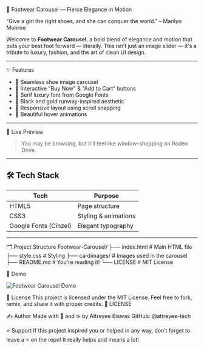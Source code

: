 👠 Footwear Carousel — Fierce Elegance in Motion

“Give a girl the right shoes, and she can conquer the world.” – Marilyn Monroe

Welcome to **Footwear Carousel**, a bold blend of elegance and motion that puts your best foot forward — literally. This isn’t just an image slider — it's a tribute to luxury, fashion, and the art of clean UI design.

---

✨ Features

- 📸 Seamless shoe image carousel
- 🎀 Interactive "Buy Now" & "Add to Cart" buttons
- 💅 Serif luxury font from Google Fonts
- 🌌 Black and gold runway-inspired aesthetic
- 📱 Responsive layout using scroll snapping
- 🌈 Beautiful hover animations

---

🎨 Live Preview

> You may be browsing, but it’ll feel like window-shopping on Rodeo Drive.

---

## 🛠 Tech Stack

| Tech        | Purpose                  |
|-------------|--------------------------|
| HTML5       | Page structure           |
| CSS3        | Styling & animations     |
| Google Fonts (Cinzel) | Elegant typography |

---

🗂 Project Structure
Footwear-Carousel/ ├── index.html # Main HTML file 
                   ├── style.css # Styling 
                   ├── cardimages/ # Images used in the carousel 
                   ├── README.md # You're reading it!
                   └── LICENSE # MIT License

🎥 Demo

![Footwear Carousel Demo](demo.gif)

🪪 License
This project is licensed under the MIT License.
Feel free to fork, remix, and share it with proper credits.
🔗 LICENSE

✍️ Author
Made with 💅 and ☕ by Attreyee Biswas
GitHub: @attreyee-tech

⭐ Support
If this project inspired you or helped in any way, don’t forget to leave a ⭐ on the repo!
It really helps and means a lot!
